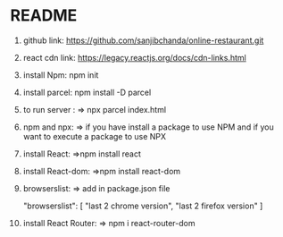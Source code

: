 # README

1. github link:
   https://github.com/sanjibchanda/online-restaurant.git

2. react cdn link:
   https://legacy.reactjs.org/docs/cdn-links.html

3. install Npm:
   npm init

4. install parcel:
   npm install -D parcel

5. to run server :
   => npx parcel index.html

6. npm and npx:
   => if you have install a package to use NPM
   and if you want to execute a package to use NPX

7. install React:
   =>npm install react

8. install React-dom:
   =>npm install react-dom

9. browserslist:
   => add in package.json file

   "browserslist": [
   "last 2 chrome version",
   "last 2 firefox version"
   ]

10. install React Router:
    => npm i react-router-dom
